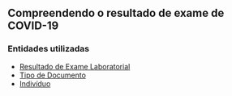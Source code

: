 ## Compreendendo o resultado de exame de COVID-19

### Entidades utilizadas

- [Resultado de Exame Laboratorial](https://simplifier.net/redenacionaldedadosemsade/brresultadoexamelaboratorial-duplicate-3)
- [Tipo de Documento](https://simplifier.net/redenacionaldedadosemsade/brtipodocumento)
- [Indivíduo](https://simplifier.net/RedeNacionaldeDadosemSade/BRIndividuo)
